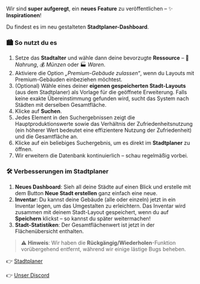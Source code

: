 Wir sind **super aufgeregt**, ein **neues Feature** zu veröffentlichen – ✨ **Inspirationen**!

Du findest es im neu gestalteten **Stadtplaner-Dashboard**.

### 🏙️ So nutzt du es

1. Setze das **Stadtalter** und wähle dann deine bevorzugte **Ressource** – 🥗 *Nahrung*, 💰 *Münzen* oder 🏭 *Waren*.
2. Aktiviere die Option *„Premium-Gebäude zulassen“*, wenn du Layouts mit Premium-Gebäuden einbeziehen möchtest.
3. (Optional) Wähle eines deiner **eigenen gespeicherten Stadt-Layouts** (aus dem Stadtplaner) als Vorlage für die
   geöffnete Erweiterung. Falls keine exakte Übereinstimmung gefunden wird, sucht das System nach Städten mit derselben
   Gesamtfläche.
4. Klicke auf **Suchen**.
5. Jedes Element in den Suchergebnissen zeigt die Hauptproduktionswerte sowie das Verhältnis der Zufriedenheitsnutzung
   (ein höherer Wert bedeutet eine effizientere Nutzung der Zufriedenheit) und die Gesamtfläche an.
6. Klicke auf ein beliebiges Suchergebnis, um es direkt im **Stadtplaner** zu öffnen.
7. Wir erweitern die Datenbank kontinuierlich – schau regelmäßig vorbei.

### 🛠️ Verbesserungen im Stadtplaner

1. **Neues Dashboard**: Sieh all deine Städte auf einen Blick und erstelle mit dem Button **Neue Stadt erstellen**
   ganz einfach eine neue.
2. **Inventar**: Du kannst deine Gebäude (alle oder einzeln) jetzt in ein Inventar legen, um das Umgestalten zu
   erleichtern. Das Inventar wird zusammen mit deinem Stadt-Layout gespeichert, wenn du auf **Speichern** klickst –
   so kannst du später weitermachen!
3. **Stadt-Statistiken**: Der Gesamtflächenwert ist jetzt in der Flächenübersicht enthalten.

> ⚠️ **Hinweis**: Wir haben die **Rückgängig/Wiederholen**-Funktion vorübergehend entfernt, während wir einige lästige Bugs beheben.


👉 [Stadtplaner](https://forgeofgames.com/city-planner)

👉 [Unser Discord](https://discord.gg/4vFeeh7CZn)
